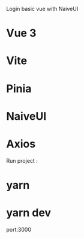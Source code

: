 Login basic vue with NaiveUI

# Vue 3
# Vite
# Pinia
# NaiveUI
# Axios


Run project : 
# yarn
# yarn dev
port:3000

